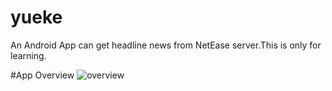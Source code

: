 # yueke
An Android App can get headline news from NetEase server.This is only for learning.

#App Overview
![overview](https://github.com/supJH/Pictures/blob/master/yueke/yueke_overview.gif)
